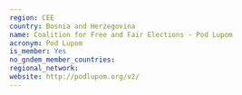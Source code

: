 ```yaml
---
region: CEE
country: Bosnia and Herzegovina
name: Coalition for Free and Fair Elections - Pod Lupom
acronym: Pod Lupom
is_member: Yes
no_gndem_member_countries: 
regional_network: 
website: http://podlupom.org/v2/
---
```

